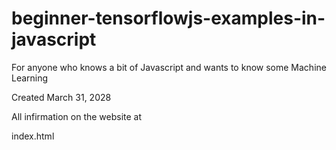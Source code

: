 # beginner-tensorflowjs-examples-in-javascript
For anyone who knows a bit of Javascript and wants to know some Machine Learning


Created March 31, 2028


All infirmation on the website at

index.html

